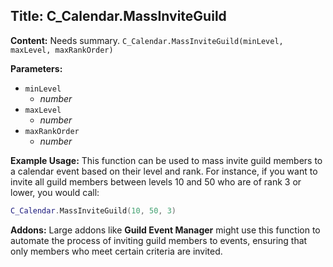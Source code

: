 ## Title: C_Calendar.MassInviteGuild

**Content:**
Needs summary.
`C_Calendar.MassInviteGuild(minLevel, maxLevel, maxRankOrder)`

**Parameters:**
- `minLevel`
  - *number*
- `maxLevel`
  - *number*
- `maxRankOrder`
  - *number*

**Example Usage:**
This function can be used to mass invite guild members to a calendar event based on their level and rank. For instance, if you want to invite all guild members between levels 10 and 50 who are of rank 3 or lower, you would call:
```lua
C_Calendar.MassInviteGuild(10, 50, 3)
```

**Addons:**
Large addons like **Guild Event Manager** might use this function to automate the process of inviting guild members to events, ensuring that only members who meet certain criteria are invited.